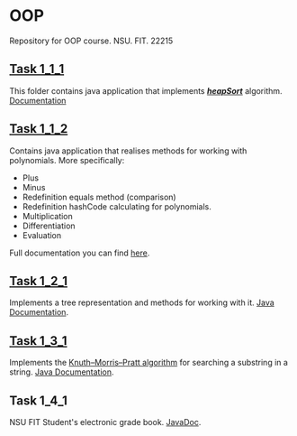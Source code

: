 # OOP
Repository for OOP course. NSU. FIT. 22215

## [Task 1_1_1](https://vlasival.github.io/OOP/task_1_1_1/)
This folder contains java application that implements ***[heapSort](https://en.wikipedia.org/wiki/Heapsort#:~:text=that%20of%20extraction.-,Algorithm,its%20position%20in%20the%20heap.)*** algorithm.
[Documentation](https://vlasival.github.io/OOP/task_1_1_1/)

## [Task 1_1_2](https://vlasival.github.io/OOP/task_1_1_2/)
Contains java application that realises methods for working with polynomials.
More specifically:
- Plus
- Minus
- Redefinition equals method (comparison)
- Redefinition hashCode calculating for polynomials.
- Multiplication
- Differentiation
- Evaluation 

Full documentation you can find [here](https://vlasival.github.io/OOP/task_1_1_2/).

## [Task 1_2_1](https://vlasival.github.io/OOP/task_1_2_1/)
Implements a tree representation and methods for working with it. [Java Documentation](https://vlasival.github.io/OOP/task_1_2_1/).

## [Task 1_3_1](https://vlasival.github.io/OOP/task_1_3_1/)
Implements the [Knuth–Morris–Pratt algorithm](https://en.wikipedia.org/wiki/Knuth%E2%80%93Morris%E2%80%93Pratt_algorithm) for searching a substring in a string. [Java Documentation](https://vlasival.github.io/OOP/task_1_3_1/).

## Task 1_4_1
NSU FIT Student's electronic grade book.
[JavaDoc](https://vlasival.github.io/OOP/task_1_4_1/).